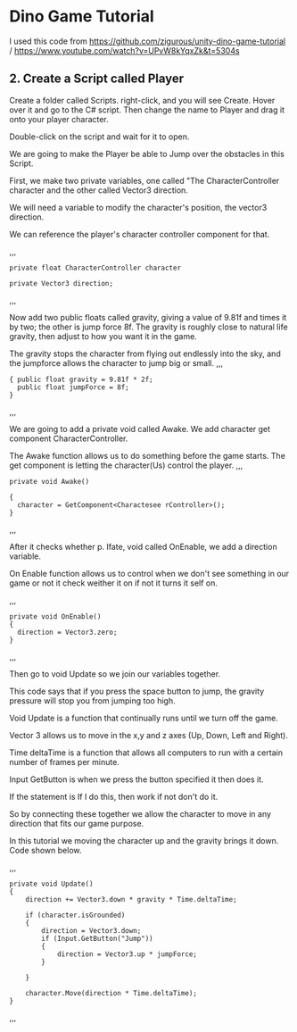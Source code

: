 # Dino Game Tutorial

I used this code from https://github.com/zigurous/unity-dino-game-tutorial /
https://www.youtube.com/watch?v=UPvW8kYqxZk&t=5304s

## 2. Create a Script called Player

Create a folder called Scripts. right-click, and you will see Create. Hover over it and go to the C# script. Then change the name to Player and drag it onto your player character.

Double-click on the script and wait for it to open.

We are going to make the Player be able to Jump over the obstacles in this Script.

First, we make two private variables, one called "The CharacterController character and the other called Vector3 direction.

We will need a variable to modify the character's position, the vector3 direction.

We can reference the player's character controller component for that. 


,,,
    
    private float CharacterController character
    
    private Vector3 direction; 

,,,

Now add two public floats called gravity, giving a value of 9.81f and times it by two; the other is jump force 8f. 
The gravity is roughly close to natural life gravity, then adjust to how you want it in the game.

The gravity stops the character from flying out endlessly into the sky, and the jumpforce allows the character to jump big or small.
,,,

    { public float gravity = 9.81f * 2f;
      public float jumpForce = 8f;
    }
    

,,,

We are going to add a private void called Awake. We add character get component CharacterController.

The Awake function allows us to do something before the game starts. The get component is letting the character(Us) control the player.
,,,

    private void Awake()

    {
      character = GetComponent<Charactesee rController>();
    }

,,,

After it checks whether  p. Ifate, void called OnEnable, we add a direction variable.

On Enable function allows us to control when we don't see something in our game or not it check weither it on if not it turns it self on.

,,,
   
    private void OnEnable() 
    {
      direction = Vector3.zero;
    }

,,,

Then go to void Update so we join our variables together.

This code says that if you press the space button to jump, the gravity pressure will stop you from jumping too high.

Void Update is a function that continually runs until we turn off the game.

Vector 3 allows us to move in the x,y and z axes (Up, Down, Left and Right).

Time deltaTime is a function that allows all computers to run with a certain number of frames per minute.

Input GetButton is when we press the button specified it then does it.

If the statement is If I do this, then work if not don't do it.

So by connecting these together we allow the character to move in any direction that fits our game purpose.

In this tutorial we moving the character up and the gravity brings it down. Code shown below.

,,,

    private void Update()
    {
        direction += Vector3.down * gravity * Time.deltaTime;

        if (character.isGrounded) 
        {
            direction = Vector3.down;
            if (Input.GetButton("Jump"))
            {
                direction = Vector3.up * jumpForce; 
            }

        }

        character.Move(direction * Time.deltaTime);
    }


,,,
